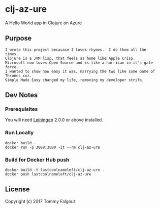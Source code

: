 # clj-az-ure

A Hello World app in Clojure on Azure

## Purpose

```
I wrote this project becauase I loves rhymes.  I do them all the times.
Clojure is a JVM lisp, that feels as home like Apple Crisp.
Microsoft now loves Open Source and is like a hurrican in it's gale force.
I wanted to show how easy it was, marrying the two like some Game of Thrones coz.
Simple Made Easy changed my life, removing my developer strife.
```

## Dev Notes

### Prerequisites

You will need [Leiningen][] 2.0.0 or above installed.

[leiningen]: https://github.com/technomancy/leiningen


### Run Locally

    docker build .
    docker run -p 3000:3000 -it --rm clj-az-ure

### Build for Docker Hub push

    docker build -t lastcoolnameleft/clj-az-ure .
    docker push lastcoolnameleft/clj-az-ure
  
## License

Copyright (c) 2017 Tommy Falgout
